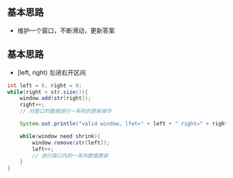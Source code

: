 
## 基本思路
* 维护一个窗口，不断滑动，更新答案



## 基本思路
* [left, right) 左闭右开区间
```java
int left = 0, right = 0;
while(right < str.size()){
    window.add(str[right]);
    right++;
    // 对窗口的数据进行一系列的更新操作

    System.out.println("valid window, lfet=" + left + " right=" + right);

    while(window need shrink){
        window.remove(str[left]);
        left++;
        // 进行窗口内的一系列数据更新
    }
}
```






